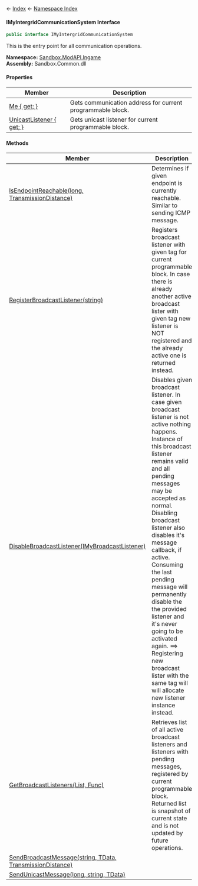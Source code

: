 ← [Index](Api-Index) ← [Namespace Index](Namespace-Index)

#### IMyIntergridCommunicationSystem Interface

```csharp
public interface IMyIntergridCommunicationSystem
```

This is the entry point for all communication operations.

**Namespace:** [Sandbox.ModAPI.Ingame](Sandbox.ModAPI.Ingame)  
**Assembly:** Sandbox.Common.dll

#### Properties

|Member|Description|
|---|---|
|[Me { get; }](Sandbox.ModAPI.Ingame.IMyIntergridCommunicationSystem.Me)|Gets communication address for current programmable block.|
|[UnicastListener { get; }](Sandbox.ModAPI.Ingame.IMyIntergridCommunicationSystem.UnicastListener)|Gets unicast listener for current programmable block.|

#### Methods

|Member|Description|
|---|---|
|[IsEndpointReachable(long, TransmissionDistance)](Sandbox.ModAPI.Ingame.IMyIntergridCommunicationSystem.IsEndpointReachable)|Determines if given endpoint is currently reachable. Similar to sending ICMP message.|
|[RegisterBroadcastListener(string)](Sandbox.ModAPI.Ingame.IMyIntergridCommunicationSystem.RegisterBroadcastListener)|Registers broadcast listener with given tag for current programmable block. In case there is already another active broadcast lister with given tag new listener is NOT registered and the already active one is returned instead.|
|[DisableBroadcastListener(IMyBroadcastListener)](Sandbox.ModAPI.Ingame.IMyIntergridCommunicationSystem.DisableBroadcastListener)|Disables given broadcast listener. In case given broadcast listener is not active nothing happens. Instance of this broadcast listener remains valid and all pending messages may be accepted as normal. Disabling broadcast listener also disables it's message callback, if active. Consuming the last pending message will permanently disable the the provided listener and it's never going to be activated again. ==> Registering new broadcast lister with the same tag will will allocate new listener instance instead.|
|[GetBroadcastListeners(List, Func)](Sandbox.ModAPI.Ingame.IMyIntergridCommunicationSystem.GetBroadcastListeners)|Retrieves list of all active broadcast listeners and listeners with pending messages, registered by current programmable block. Returned list is snapshot of current state and is not updated by future operations.|
|[SendBroadcastMessage(string, TData, TransmissionDistance)](Sandbox.ModAPI.Ingame.IMyIntergridCommunicationSystem.SendBroadcastMessage)||
|[SendUnicastMessage(long, string, TData)](Sandbox.ModAPI.Ingame.IMyIntergridCommunicationSystem.SendUnicastMessage)||

